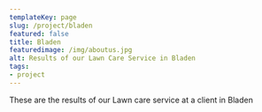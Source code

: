```yaml
---
templateKey: page
slug: /project/bladen
featured: false
title: Bladen
featuredimage: /img/aboutus.jpg
alt: Results of our Lawn Care Service in Bladen
tags:
- project
---
```

These are the results of our Lawn care service at a client in Bladen


